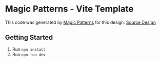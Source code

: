 # Magic Patterns - Vite Template

This code was generated by [Magic Patterns](https://magicpatterns.com) for this design: [Source Design](https://magicpatterns.com/c/xnjujupn643wbxy9p8grps)

## Getting Started

1. Run `npm install`
2. Run `npm run dev`

